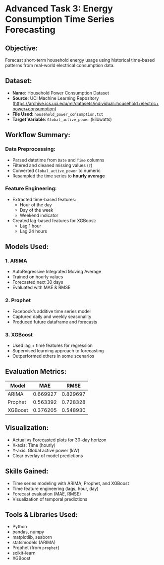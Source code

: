 # Advanced Task 3: Energy Consumption Time Series Forecasting

## Objective:
Forecast short-term household energy usage using historical time-based patterns from real-world electrical consumption data.

## Dataset:
- **Name**: Household Power Consumption Dataset  
- **Source**: UCI Machine Learning Repository (https://archive.ics.uci.edu/ml/datasets/individual+household+electric+power+consumption)  
- **File Used**: `household_power_consumption.txt`  
- **Target Variable**: `Global_active_power` (kilowatts)

## Workflow Summary:

### Data Preprocessing:
- Parsed datetime from `Date` and `Time` columns
- Filtered and cleaned missing values (`?`)
- Converted `Global_active_power` to numeric
- Resampled the time series to **hourly average**

### Feature Engineering:
- Extracted time-based features:
  - Hour of the day
  - Day of the week
  - Weekend indicator
- Created lag-based features for XGBoost:
  - Lag 1 hour
  - Lag 24 hours


## Models Used:

### 1. **ARIMA**
- AutoRegressive Integrated Moving Average
- Trained on hourly values
- Forecasted next 30 days
- Evaluated with MAE & RMSE

### 2. **Prophet**
- Facebook’s additive time series model
- Captured daily and weekly seasonality
- Produced future dataframe and forecasts

### 3. **XGBoost**
- Used lag + time features for regression
- Supervised learning approach to forecasting
- Outperformed others in some scenarios


## Evaluation Metrics:

| Model   | MAE   | RMSE  |
|---------|-------|--------|
| ARIMA   | 0.669927| 0.829697 |
| Prophet | 0.563392 | 0.728328 |
| XGBoost | 0.376205 | 0.548930 |


## Visualization:
- Actual vs Forecasted plots for 30-day horizon
- X-axis: Time (hourly)
- Y-axis: Global active power (kW)
- Clear overlay of model predictions

## Skills Gained:
- Time series modeling with ARIMA, Prophet, and XGBoost
- Time feature engineering (lags, hour, day)
- Forecast evaluation (MAE, RMSE)
- Visualization of temporal predictions

## Tools & Libraries Used:
- Python
- pandas, numpy
- matplotlib, seaborn
- statsmodels (ARIMA)
- Prophet (from `prophet`)
- scikit-learn
- XGBoost
